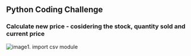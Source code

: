 ## Python Coding Challenge

### Calculate new price - cosidering the stock, quantity sold and current price

![image](https://github.com/user-attachments/assets/f3e23249-1349-4525-afcf-82e4d380b14b)1. import csv module
